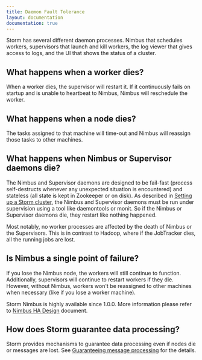 ```yaml
---
title: Daemon Fault Tolerance
layout: documentation
documentation: true
---
```

Storm has several different daemon processes.  Nimbus that schedules workers, supervisors that launch and kill workers, the log viewer that gives access to logs, and the UI that shows the status of a cluster.

## What happens when a worker dies?

When a worker dies, the supervisor will restart it. If it continuously fails on startup and is unable to heartbeat to Nimbus, Nimbus will reschedule the worker.

## What happens when a node dies?

The tasks assigned to that machine will time-out and Nimbus will reassign those tasks to other machines.

## What happens when Nimbus or Supervisor daemons die?

The Nimbus and Supervisor daemons are designed to be fail-fast (process self-destructs whenever any unexpected situation is encountered) and stateless (all state is kept in Zookeeper or on disk). As described in [Setting up a Storm cluster](Setting-up-a-Storm-cluster.html), the Nimbus and Supervisor daemons must be run under supervision using a tool like daemontools or monit. So if the Nimbus or Supervisor daemons die, they restart like nothing happened.

Most notably, no worker processes are affected by the death of Nimbus or the Supervisors. This is in contrast to Hadoop, where if the JobTracker dies, all the running jobs are lost. 

## Is Nimbus a single point of failure?

If you lose the Nimbus node, the workers will still continue to function. Additionally, supervisors will continue to restart workers if they die. However, without Nimbus, workers won't be reassigned to other machines when necessary (like if you lose a worker machine). 

Storm Nimbus is highly available since 1.0.0. More information please refer to [Nimbus HA Design](nimbus-ha-design.html) document.

## How does Storm guarantee data processing?

Storm provides mechanisms to guarantee data processing even if nodes die or messages are lost. See [Guaranteeing message processing](Guaranteeing-message-processing.html) for the details.
